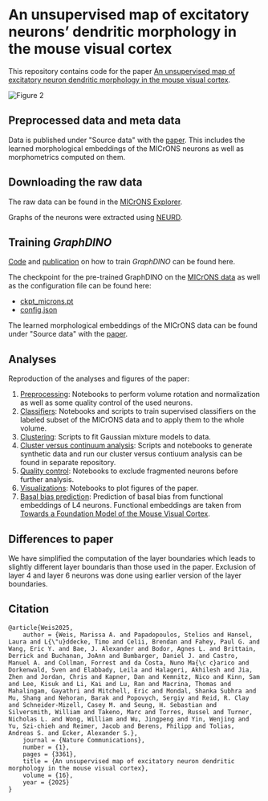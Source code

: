 # An unsupervised map of excitatory neurons’ dendritic morphology in the mouse visual cortex

This repository contains code for the paper [An unsupervised map of excitatory neuron dendritic morphology in the mouse visual cortex](https://www.nature.com/articles/s41467-025-58763-w).

![Figure 2](Fig2.png?raw=true "Figure 2")

## Preprocessed data and meta data
Data is published under "Source data" with the [paper](https://www.nature.com/articles/s41467-025-58763-w#Sec40). This includes the learned morphological embeddings of the MICrONS neurons as well as morphometrics computed on them.


## Downloading the raw data
The raw data can be found in the [MICrONS Explorer](https://www.microns-explorer.org/cortical-mm3).

Graphs of the neurons were extracted using [NEURD](https://github.com/reimerlab/NEURD).


## Training *GraphDINO*
[Code](https://eckerlab.org/code/weis2023/) and [publication](https://openreview.net/pdf?id=ThhMzfrd6r) on how to train *GraphDINO* can be found here.

The checkpoint for the pre-trained GraphDINO on the [MICrONS data](https://www.microns-explorer.org/) as well as the configuration file can be found here: 
- [ckpt_microns.pt](https://github.com/marissaweis/unsupervised_neuronal_map/blob/main/data/graphdino/ckpts/ckpt_microns.pt)
- [config.json](https://github.com/marissaweis/unsupervised_neuronal_map/blob/main/data/graphdino/ckpts/config.json)

The learned morphological embeddings of the MICrONS data can be found under "Source data" with the [paper](https://www.nature.com/articles/s41467-025-58763-w#Sec40).


## Analyses

<!--Necessary inputs to the evaluation pipeline are explained [here](https://github.com/marissaweis/unsupervised_neuronal_map/blob/main/data/).-->

Reproduction of the analyses and figures of the paper:
1. [Preprocessing](https://github.com/marissaweis/unsupervised_neuronal_map/blob/main/evaluation_pipeline/preprocessing/): Notebooks to perform volume rotation and normalization as well as some quality control of the used neurons.
2. [Classifiers](https://github.com/marissaweis/unsupervised_neuronal_map/blob/main/evaluation_pipeline/classifiers/): Notebooks and scripts to train supervised classifiers on the labeled subset of the MICrONS data and to apply them to the whole volume.
3. [Clustering](https://github.com/marissaweis/unsupervised_neuronal_map/blob/main/evaluation_pipeline/clustering/): Scripts to fit Gaussian mixture models to data.
4. [Cluster versus continuum analysis](https://github.com/marissaweis/cluster_vs_continuum): Scripts and notebooks to generate synthetic data and run our cluster versus contiuum analysis can be found in separate repository.
4. [Quality control](https://github.com/marissaweis/unsupervised_neuronal_map/blob/main/evaluation_pipeline/quality_control/): Notebooks to exclude fragmented neurons before further analysis.
5. [Visualizations](https://github.com/marissaweis/unsupervised_neuronal_map/blob/main/evaluation_pipeline/visualizations/): Notebooks to plot figures of the paper.
6. [Basal bias prediction](https://github.com/marissaweis/unsupervised_neuronal_map/blob/main/evaluation_pipeline/basal_bias_prediction/): Prediction of basal bias from functional embeddings of L4 neurons. Functional embeddings are taken from [Towards a Foundation Model of the Mouse Visual Cortex](https://www.biorxiv.org/content/10.1101/2023.03.21.533548v2).


## Differences to paper
We have simplified the computation of the layer boundaries which leads to slightly different layer boundaris than those used in the paper. Exclusion of layer 4 and layer 6 neurons was done using earlier version of the layer boundaries. <!--These can be found [here]().-->


## Citation
```
@article{Weis2025,
	author = {Weis, Marissa A. and Papadopoulos, Stelios and Hansel, Laura and L{\"u}ddecke, Timo and Celii, Brendan and Fahey, Paul G. and Wang, Eric Y. and Bae, J. Alexander and Bodor, Agnes L. and Brittain, Derrick and Buchanan, JoAnn and Bumbarger, Daniel J. and Castro, Manuel A. and Collman, Forrest and da Costa, Nuno Ma{\c c}arico and Dorkenwald, Sven and Elabbady, Leila and Halageri, Akhilesh and Jia, Zhen and Jordan, Chris and Kapner, Dan and Kemnitz, Nico and Kinn, Sam and Lee, Kisuk and Li, Kai and Lu, Ran and Macrina, Thomas and Mahalingam, Gayathri and Mitchell, Eric and Mondal, Shanka Subhra and Mu, Shang and Nehoran, Barak and Popovych, Sergiy and Reid, R. Clay and Schneider-Mizell, Casey M. and Seung, H. Sebastian and Silversmith, William and Takeno, Marc and Torres, Russel and Turner, Nicholas L. and Wong, William and Wu, Jingpeng and Yin, Wenjing and Yu, Szi-chieh and Reimer, Jacob and Berens, Philipp and Tolias, Andreas S. and Ecker, Alexander S.},
	journal = {Nature Communications},
	number = {1},
	pages = {3361},
	title = {An unsupervised map of excitatory neuron dendritic morphology in the mouse visual cortex},
	volume = {16},
	year = {2025}
}
```

